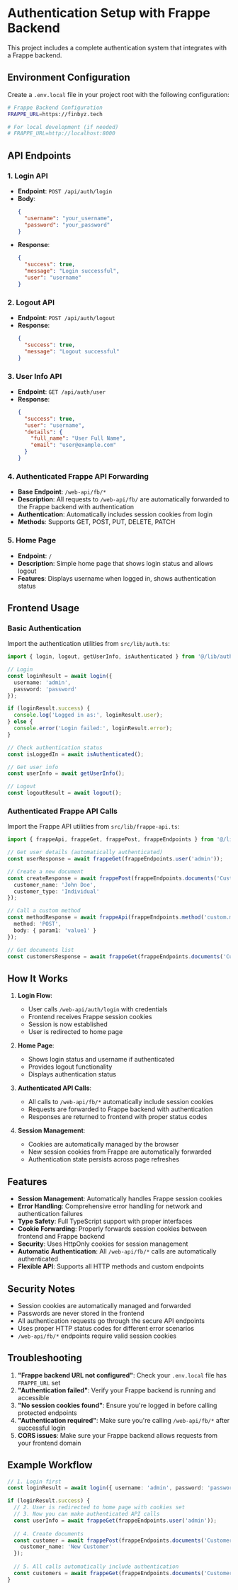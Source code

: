 # Authentication Setup with Frappe Backend

This project includes a complete authentication system that integrates with a Frappe backend.

## Environment Configuration

Create a `.env.local` file in your project root with the following configuration:

```bash
# Frappe Backend Configuration
FRAPPE_URL=https://finbyz.tech

# For local development (if needed)
# FRAPPE_URL=http://localhost:8000
```

## API Endpoints

### 1. Login API
- **Endpoint**: `POST /api/auth/login`
- **Body**: 
  ```json
  {
    "username": "your_username",
    "password": "your_password"
  }
  ```
- **Response**: 
  ```json
  {
    "success": true,
    "message": "Login successful",
    "user": "username"
  }
  ```

### 2. Logout API
- **Endpoint**: `POST /api/auth/logout`
- **Response**: 
  ```json
  {
    "success": true,
    "message": "Logout successful"
  }
  ```

### 3. User Info API
- **Endpoint**: `GET /api/auth/user`
- **Response**: 
  ```json
  {
    "success": true,
    "user": "username",
    "details": {
      "full_name": "User Full Name",
      "email": "user@example.com"
    }
  }
  ```

### 4. Authenticated Frappe API Forwarding
- **Base Endpoint**: `/web-api/fb/*`
- **Description**: All requests to `/web-api/fb/` are automatically forwarded to the Frappe backend with authentication
- **Authentication**: Automatically includes session cookies from login
- **Methods**: Supports GET, POST, PUT, DELETE, PATCH

### 5. Home Page
- **Endpoint**: `/`
- **Description**: Simple home page that shows login status and allows logout
- **Features**: Displays username when logged in, shows authentication status

## Frontend Usage

### Basic Authentication
Import the authentication utilities from `src/lib/auth.ts`:

```typescript
import { login, logout, getUserInfo, isAuthenticated } from '@/lib/auth';

// Login
const loginResult = await login({
  username: 'admin',
  password: 'password'
});

if (loginResult.success) {
  console.log('Logged in as:', loginResult.user);
} else {
  console.error('Login failed:', loginResult.error);
}

// Check authentication status
const isLoggedIn = await isAuthenticated();

// Get user info
const userInfo = await getUserInfo();

// Logout
const logoutResult = await logout();
```

### Authenticated Frappe API Calls
Import the Frappe API utilities from `src/lib/frappe-api.ts`:

```typescript
import { frappeApi, frappeGet, frappePost, frappeEndpoints } from '@/lib/frappe-api';

// Get user details (automatically authenticated)
const userResponse = await frappeGet(frappeEndpoints.user('admin'));

// Create a new document
const createResponse = await frappePost(frappeEndpoints.documents('Customer'), {
  customer_name: 'John Doe',
  customer_type: 'Individual'
});

// Call a custom method
const methodResponse = await frappeApi(frappeEndpoints.method('custom.method'), {
  method: 'POST',
  body: { param1: 'value1' }
});

// Get documents list
const customersResponse = await frappeGet(frappeEndpoints.documents('Customer'));
```

## How It Works

1. **Login Flow**:
   - User calls `/web-api/auth/login` with credentials
   - Frontend receives Frappe session cookies
   - Session is now established
   - User is redirected to home page

2. **Home Page**:
   - Shows login status and username if authenticated
   - Provides logout functionality
   - Displays authentication status

3. **Authenticated API Calls**:
   - All calls to `/web-api/fb/*` automatically include session cookies
   - Requests are forwarded to Frappe backend with authentication
   - Responses are returned to frontend with proper status codes

4. **Session Management**:
   - Cookies are automatically managed by the browser
   - New session cookies from Frappe are automatically forwarded
   - Authentication state persists across page refreshes

## Features

- **Session Management**: Automatically handles Frappe session cookies
- **Error Handling**: Comprehensive error handling for network and authentication failures
- **Type Safety**: Full TypeScript support with proper interfaces
- **Cookie Forwarding**: Properly forwards session cookies between frontend and Frappe backend
- **Security**: Uses HttpOnly cookies for session management
- **Automatic Authentication**: All `/web-api/fb/*` calls are automatically authenticated
- **Flexible API**: Supports all HTTP methods and custom endpoints

## Security Notes

- Session cookies are automatically managed and forwarded
- Passwords are never stored in the frontend
- All authentication requests go through the secure API endpoints
- Uses proper HTTP status codes for different error scenarios
- `/web-api/fb/*` endpoints require valid session cookies

## Troubleshooting

1. **"Frappe backend URL not configured"**: Check your `.env.local` file has `FRAPPE_URL` set
2. **"Authentication failed"**: Verify your Frappe backend is running and accessible
3. **"No session cookies found"**: Ensure you're logged in before calling protected endpoints
4. **"Authentication required"**: Make sure you're calling `/web-api/fb/*` after successful login
5. **CORS issues**: Make sure your Frappe backend allows requests from your frontend domain

## Example Workflow

```typescript
// 1. Login first
const loginResult = await login({ username: 'admin', password: 'password' });

if (loginResult.success) {
  // 2. User is redirected to home page with cookies set
  // 3. Now you can make authenticated API calls
  const userInfo = await frappeGet(frappeEndpoints.user('admin'));
  
  // 4. Create documents
  const customer = await frappePost(frappeEndpoints.documents('Customer'), {
    customer_name: 'New Customer'
  });
  
  // 5. All calls automatically include authentication
  const customers = await frappeGet(frappeEndpoints.documents('Customer'));
}
```
